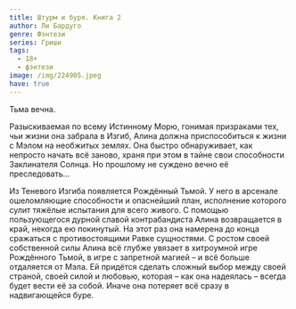 ```yaml
---
title: Штурм и буря. Книга 2
author: Ли Бардуго
genre: Фэнтези
series: Гриши
tags:
  - 18+
  - фэнтези
image: /img/224905.jpeg
have: true
---
```

Тьма вечна.

Разыскиваемая по всему Истинному Морю, гонимая призраками тех, чьи жизни она забрала в Изгиб, Алина должна приспособиться к жизни с Мэлом на необжитых землях. Она быстро обнаруживает, как непросто начать всё заново, храня при этом в тайне свои способности Заклинателя Солнца. Но прошлому не суждено вечно её преследовать…

Из Теневого Изгиба появляется Рождённый Тьмой. У него в арсенале ошеломляющие способности и опаснейший план, исполнение которого сулит тяжёлые испытания для всего живого. С помощью пользующегося дурной славой контрабандиста Алина возвращается в край, некогда ею покинутый. На этот раз она намерена до конца сражаться с противостоящими Равке сущностями. С ростом своей собственной силы Алина всё глубже увязает в хитроумной игре Рождённого Тьмой, в игре с запретной магией – и всё больше отдаляется от Мэла. Ей придётся сделать сложный выбор между своей страной, своей силой и любовью, которая – как она надеялась – всегда будет вести её за собой. Иначе она потеряет всё сразу в надвигающейся буре.